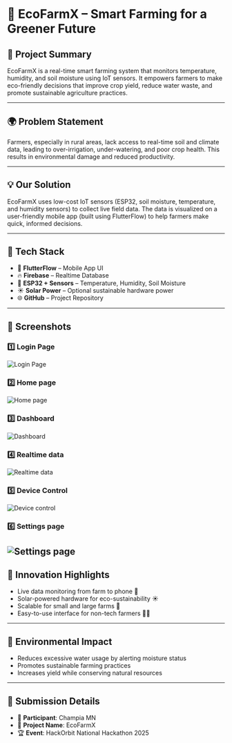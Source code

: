 # 🌱 EcoFarmX – Smart Farming for a Greener Future

## 🚀 Project Summary
EcoFarmX is a real-time smart farming system that monitors temperature, humidity, and soil moisture using IoT sensors. It empowers farmers to make eco-friendly decisions that improve crop yield, reduce water waste, and promote sustainable agriculture practices.

---

## 🌍 Problem Statement
Farmers, especially in rural areas, lack access to real-time soil and climate data, leading to over-irrigation, under-watering, and poor crop health. This results in environmental damage and reduced productivity.

---

## 💡 Our Solution
EcoFarmX uses low-cost IoT sensors (ESP32, soil moisture, temperature, and humidity sensors) to collect live field data. The data is visualized on a user-friendly mobile app (built using FlutterFlow) to help farmers make quick, informed decisions.

---

## 🔧 Tech Stack
- 📱 **FlutterFlow** – Mobile App UI
- 🔥 **Firebase** – Realtime Database
- 🧠 **ESP32 + Sensors** – Temperature, Humidity, Soil Moisture
- ☀️ **Solar Power** – Optional sustainable hardware power
- 🌐 **GitHub** – Project Repository

---

## 📸 Screenshots

### 1️⃣ Login Page
![Login Page](https://raw.githubusercontent.com/Champia-MN/EcoFarmX-Hackorbit25/main/Login_page.jpg)

### 2️⃣ Home page
![Home page](https://raw.githubusercontent.com/Champia-MN/EcoFarmX-Hackorbit25/main/Home_page.jpg)

### 3️⃣ Dashboard
![Dashboard](https://raw.githubusercontent.com/Champia-MN/EcoFarmX-Hackorbit25/main/DashBoard_page.jpg)

### 4️⃣ Realtime data  
![Realtime data](https://raw.githubusercontent.com/Champia-MN/EcoFarmX-Hackorbit25/main/Realtime_data.jpg)

### 5️⃣ Device Control
![Device control](https://raw.githubusercontent.com/Champia-MN/EcoFarmX-Hackorbit25/main/Device_Control.jpg)

### 6️⃣ Settings page
![Settings page](https://raw.githubusercontent.com/Champia-MN/EcoFarmX-Hackorbit25/main/Settings_page.jpg)
---

## 🧠 Innovation Highlights
- Live data monitoring from farm to phone 📲
- Solar-powered hardware for eco-sustainability ☀️
- Scalable for small and large farms 🌾
- Easy-to-use interface for non-tech farmers 👨‍🌾

---

## 🌱 Environmental Impact
- Reduces excessive water usage by alerting moisture status
- Promotes sustainable farming practices
- Increases yield while conserving natural resources

---

## 📝 Submission Details
- 👤 **Participant**: Champia MN
- 🧠 **Project Name**: EcoFarmX
- 🏆 **Event**: HackOrbit National Hackathon 2025
